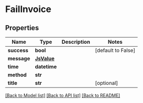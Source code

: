 # FailInvoice

## Properties
Name | Type | Description | Notes
------------ | ------------- | ------------- | -------------
**success** | **bool** |  | [default to False]
**message** | [**JsValue**](JsValue.md) |  | 
**time** | **datetime** |  | 
**method** | **str** |  | 
**title** | **str** |  | [optional] 

[[Back to Model list]](../README.md#documentation-for-models) [[Back to API list]](../README.md#documentation-for-api-endpoints) [[Back to README]](../README.md)


